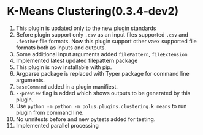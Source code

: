 # K-Means Clustering(0.3.4-dev2)

1. This plugin is updated only to the new plugin standards
2. Before plugin support only `.csv` as an input files supported  `.csv` and `.feather` file formats. Now this plugin support other vaex supported file formats both as inputs and outputs.
3. Some additional input arguments added `filePattern`, `fileExtension`
4. Implemented latest updated filepattern package
5. This plugin is now installable with pip.
6. Argparse package is replaced with Typer package for command line arguments.
7. `baseCommand` added in a plugin manifiest.
8. `--preview` flag is added which shows outputs to be generated by this plugin.
9. Use `python -m python -m polus.plugins.clustering.k_means` to run plugin from command line.
10. No unnitests before and new  pytests added for testing.
11. Implemented parallel processing
